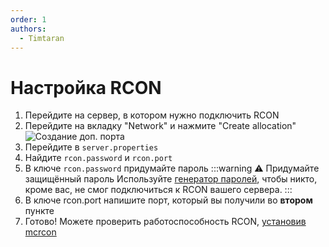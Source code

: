 ```yaml
---
order: 1
authors:
  - Timtaran
---
```


# Настройка RCON

1. Перейдите на сервер, в котором нужно подключить RCON
2. Перейдите на вкладку "Network" и нажмите "Create allocation"
![Создание доп. порта](/minecraft/rcon/allocation-create.png)
3. Перейдите в `server.properties`
4. Найдите `rcon.password` и `rcon.port`
5. В ключе `rcon.password` придумайте пароль
:::warning :warning: Придумайте защищённый пароль
Используйте [генератор паролей](https://passgen.co/), чтобы никто, кроме вас, не смог подключиться к RCON вашего сервера.
:::
6. В ключе rcon.port напишите порт, который вы получили во **втором** пункте
7. Готово! Можете проверить работоспособность RCON, [установив mcrcon](pc)

